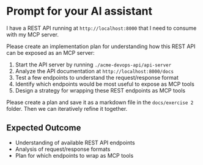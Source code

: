# Prompt for your AI assistant

I have a REST API running at `http://localhost:8000` that I need to consume with my MCP server.

Please create an implementation plan for understanding how this REST API can be exposed as an MCP server:

1. Start the API server by running `./acme-devops-api/api-server`
2. Analyze the API documentation at `http://localhost:8000/docs`
3. Test a few endpoints to understand the request/response format
4. Identify which endpoints would be most useful to expose as MCP tools
5. Design a strategy for wrapping these REST endpoints as MCP tools

Please create a plan and save it as a markdown file in the `docs/exercise 2` folder. Then we can iteratively refine it together.

## Expected Outcome

- Understanding of available REST API endpoints
- Analysis of request/response formats
- Plan for which endpoints to wrap as MCP tools
